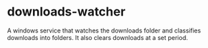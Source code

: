 # downloads-watcher
A windows service that watches the downloads folder and classifies downloads into folders. It also clears downloads at a set period.
